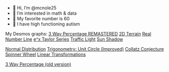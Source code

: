 - 👋 Hi, I’m @mcnole25
- 👀 I’m interested in math & data
- 🔢 My favorite number is 60
- 🧩 I have high functioning autism

My Desmos graphs:
[3 Way Percentage REMASTERED](https://www.desmos.com/calculator/bovtioaahk) [2D Terrain](https://www.desmos.com/calculator/swolamvugu) [Real Number Line](https://www.desmos.com/calculator/7b42o5wbnw) [e^x Taylor Series](https://www.desmos.com/calculator/4sliqjgaqy) [Traffic Light](https://www.desmos.com/calculator/5no5bavqje) [Sun Shadow](https://www.desmos.com/calculator/4dvkwwh7dc)

[Normal Distribution](https://www.desmos.com/calculator/ltuut5ghxr) [Trigonometry: Unit Circle (Improved)](https://www.desmos.com/calculator/zyfo1shwzb) [Collatz Conjecture](https://www.desmos.com/calculator/prvspfvdyi) [Spinner Wheel](https://www.desmos.com/calculator/md6xf1ze73) [Linear Transformations](https://www.desmos.com/calculator/iekekdv1u5)

[3 Way Percentage (old version)](https://www.desmos.com/calculator/09tlz9hoo5)
